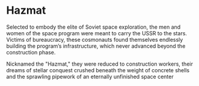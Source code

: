 # Hazmat

Selected to embody the elite of Soviet space exploration, the men and women of the space program were meant to carry the USSR to the stars. Victims of bureaucracy, these cosmonauts found themselves endlessly building the program’s infrastructure, which never advanced beyond the construction phase.

Nicknamed the "Hazmat," they were reduced to construction workers, their dreams of stellar conquest crushed beneath the weight of concrete shells and the sprawling pipework of an eternally unfinished space center
